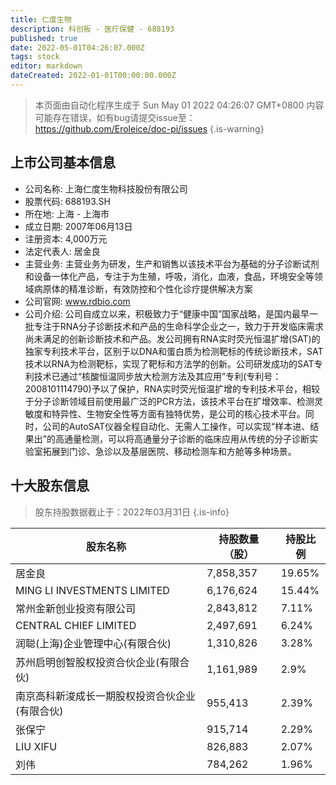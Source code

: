 ```yaml
---
title: 仁度生物
description: 科创板 - 医疗保健 - 688193
published: true
date: 2022-05-01T04:26:07.000Z
tags: stock
editor: markdown
dateCreated: 2022-01-01T00:00:00.000Z
---
```


> 本页面由自动化程序生成于 Sun May 01 2022 04:26:07 GMT+0800
> 内容可能存在错误，如有bug请提交issue至：https://github.com/Eroleice/doc-pi/issues
{.is-warning}

## 上市公司基本信息
- 公司名称: 上海仁度生物科技股份有限公司
- 股票代码: 688193.SH
- 所在地: 上海 - 上海市
- 成立日期: 2007年06月13日
- 注册资本: 4,000万元
- 法定代表人: 居金良
- 主营业务: 主营业务为研发，生产和销售以该技术平台为基础的分子诊断试剂和设备一体化产品，专注于为生殖，呼吸，消化，血液，食品，环境安全等领域病原体的精准诊断，有效防控和个性化诊疗提供解决方案
- 公司官网: www.rdbio.com
- 公司介绍: 公司自成立以来，积极致力于“健康中国”国家战略，是国内最早一批专注于RNA分子诊断技术和产品的生命科学企业之一，致力于开发临床需求尚未满足的创新诊断技术和产品。发公司拥有RNA实时荧光恒温扩增(SAT)的独家专利技术平台，区别于以DNA和蛋白质为检测靶标的传统诊断技术，SAT技术以RNA为检测靶标，实现了靶标和方法学的创新。公司研发成功的SAT专利技术已通过“核酸恒温同步放大检测方法及其应用”专利(专利号：2008101114790)予以了保护，RNA实时荧光恒温扩增的专利技术平台，相较于分子诊断领域目前使用最广泛的PCR方法，该技术平台在扩增效率、检测灵敏度和特异性、生物安全性等方面有独特优势，是公司的核心技术平台。同时，公司的AutoSAT仪器全程自动化、无需人工操作，可以实现“样本进、结果出”的高通量检测，可以将高通量分子诊断的临床应用从传统的分子诊断实验室拓展到门诊、急诊以及基层医院、移动检测车和方舱等多种场景。


## 十大股东信息
> 股东持股数据截止于：2022年03月31日
{.is-info}

| 股东名称 | 持股数量（股） | 持股比例 |
| --- | --- | --- |
| 居金良 | 7,858,357 | 19.65% |
| MING LI INVESTMENTS LIMITED | 6,176,624 | 15.44% |
| 常州金新创业投资有限公司 | 2,843,812 | 7.11% |
| CENTRAL CHIEF LIMITED | 2,497,691 | 6.24% |
| 润聪(上海)企业管理中心(有限合伙) | 1,310,826 | 3.28% |
| 苏州启明创智股权投资合伙企业(有限合伙) | 1,161,989 | 2.9% |
| 南京高科新浚成长一期股权投资合伙企业(有限合伙) | 955,413 | 2.39% |
| 张保宁 | 915,714 | 2.29% |
| LIU XIFU | 826,883 | 2.07% |
| 刘伟 | 784,262 | 1.96% |




